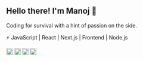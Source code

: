 ## Hello there! I'm Manoj 👋

Coding for survival with a hint of passion on the side.
<br/>

 ⚡ JavaScript | React | Next.js | Frontend | Node.js
 
<a href="https://www.linkedin.com/in/immanu10">
  <img align="left" alt="Manoj's Linkdein" width="18px" src="https://cdn.simpleicons.org/linkedin/1f6fbe" />
</a>
<a href="https://github.com/immanu10">
  <img align="left" alt="Manoj's Github" width="18px" src="https://cdn.simpleicons.org/github/1f6fbe" />
</a>
<a href="https://twitter.com/immanu10_">
  <img align="left" alt="Manoj's Twitter" width="18px" src="https://cdn.simpleicons.org/twitter/1f6fbe" />
</a>
<a href="https://www.instagram.com/immanu10/">
  <img align="left" alt="Manoj's Instagram" width="18px" src="https://cdn.simpleicons.org/instagram/1f6fbe" />
</a>
